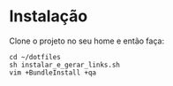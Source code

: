 # Instalação

Clone o projeto no seu home e então faça:


```
cd ~/dotfiles
sh instalar_e_gerar_links.sh
vim +BundleInstall +qa
```
